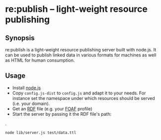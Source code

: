 re:publish – light-weight resource publishing
=============================================

Synopsis
--------
re:publish is a light-weight resource publishing server built with node.js.
It can be used to publish linked data in various formats for machines as well as HTML for human consumption.

Usage
-----
* Install [node.js](https://github.com/joyent/node/)
* Copy `config.js-dist` to `config.js` and adapt it to your needs.
  For instance set the namespace under which resources should be served (i.e. your domain).
* Get an [RDF](http://www.w3.org/TR/rdf-primer/) file (e.g. your [FOAF](http://www.foaf-project.org/) profile)
* Start the server by passing it the RDF file's path:

.

    node lib/server.js test/data.ttl
